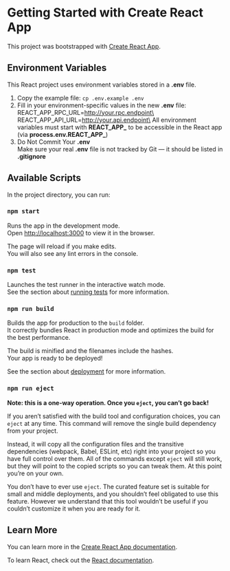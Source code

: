 # Getting Started with Create React App

This project was bootstrapped with [Create React App](https://github.com/facebook/create-react-app).

## Environment Variables

This React project uses environment variables stored in a **.env** file. 
1. Copy the example file: `cp .env.example .env`
2. Fill in your environment-specific values in the new **.env** file:\
   REACT_APP_RPC_URL=http://your.rpc.endpoint\
   REACT_APP_API_URL=http://your.api.endpoint\
   All environment variables must start with **REACT_APP_** to be accessible in the React app (via **process.env.REACT_APP_**)
3.  Do Not Commit Your **.env**\
    Make sure your real **.env** file is not tracked by Git — it should be listed in **.gitignore**



## Available Scripts

In the project directory, you can run:

### `npm start`

Runs the app in the development mode.\
Open [http://localhost:3000](http://localhost:3000) to view it in the browser.

The page will reload if you make edits.\
You will also see any lint errors in the console.

### `npm test`

Launches the test runner in the interactive watch mode.\
See the section about [running tests](https://facebook.github.io/create-react-app/docs/running-tests) for more information.

### `npm run build`

Builds the app for production to the `build` folder.\
It correctly bundles React in production mode and optimizes the build for the best performance.

The build is minified and the filenames include the hashes.\
Your app is ready to be deployed!

See the section about [deployment](https://facebook.github.io/create-react-app/docs/deployment) for more information.

### `npm run eject`

**Note: this is a one-way operation. Once you `eject`, you can’t go back!**

If you aren’t satisfied with the build tool and configuration choices, you can `eject` at any time. This command will remove the single build dependency from your project.

Instead, it will copy all the configuration files and the transitive dependencies (webpack, Babel, ESLint, etc) right into your project so you have full control over them. All of the commands except `eject` will still work, but they will point to the copied scripts so you can tweak them. At this point you’re on your own.

You don’t have to ever use `eject`. The curated feature set is suitable for small and middle deployments, and you shouldn’t feel obligated to use this feature. However we understand that this tool wouldn’t be useful if you couldn’t customize it when you are ready for it.

## Learn More

You can learn more in the [Create React App documentation](https://facebook.github.io/create-react-app/docs/getting-started).

To learn React, check out the [React documentation](https://reactjs.org/).
